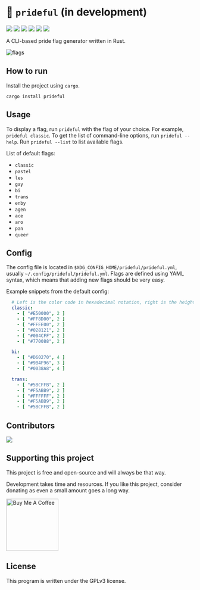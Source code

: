 # 🌈 `prideful` (in development)

<img src="https://img.shields.io/github/stars/angelofallars/prideful?style=flat-square&label=stars&color=E54545"> <img src="https://img.shields.io/github/forks/angelofallars/prideful?style=flat-square&label=forks&color=FFAF4D"> <img src="https://img.shields.io/github/issues-pr/angelofallars/prideful?&style=flat-square&color=FFF23E"> <img src="https://img.shields.io/github/issues/angelofallars/prideful?style=flat-square&color=26813C"> <img src="https://img.shields.io/github/last-commit/angelofallars/prideful?style=flat-square&color=4B81FF"> <img src="https://img.shields.io/github/license/angelofallars/prideful?style=flat-square&color=7C2888">

A CLI-based pride flag generator written in Rust.

![flags](https://user-images.githubusercontent.com/39676098/149643374-b69507cb-4617-43c8-9666-1ea5277c821e.png)

## How to run

Install the project using `cargo`.

```cargo install prideful```

## Usage

To display a flag, run `prideful` with the flag of your choice. For example, `prideful classic`. To get the list of command-line options, run `prideful --help`. Run `prideful --list` to list available flags.

List of default flags:
- `classic`
- `pastel`
- `les`
- `gay`
- `bi`
- `trans`
- `enby`
- `agen`
- `ace`
- `aro`
- `pan`
- `queer`

## Config

The config file is located in `$XDG_CONFIG_HOME/prideful/prideful.yml`, usually `~/.config/prideful/prideful.yml`.
Flags are defined using YAML syntax, which means that adding new flags should be very easy.

Example snippets from the default config:
```yaml
  # Left is the color code in hexadecimal notation, right is the height of the stripe.
  classic:
    - [ "#E50000", 2 ]
    - [ "#FF8D00", 2 ]
    - [ "#FFEE00", 2 ]
    - [ "#028121", 2 ]
    - [ "#004CFF", 2 ]
    - [ "#770088", 2 ]

  bi:
    - [ "#D60270", 4 ]
    - [ "#9B4F96", 3 ]
    - [ "#0038A8", 4 ]

  trans:
    - [ "#5BCFFB", 2 ]
    - [ "#F5ABB9", 2 ]
    - [ "#FFFFFF", 2 ]
    - [ "#F5ABB9", 2 ]
    - [ "#5BCFFB", 2 ]
```

## Contributors

<a href="https://github.com/angelofallars/prideful/graphs/contributors">
  <img src="https://contrib.rocks/image?repo=angelofallars/prideful" />
</a>

## Supporting this project

This project is free and open-source and will always be that way.

Development takes time and resources. If you like this project, consider donating as even a small amount goes a long way.

<a href="https://www.buymeacoffee.com/angelofallaria" target="_blank"><img src="https://cdn.buymeacoffee.com/buttons/default-orange.png" alt="Buy Me A Coffee" width="140"></a>

## License

This program is written under the GPLv3 license.

